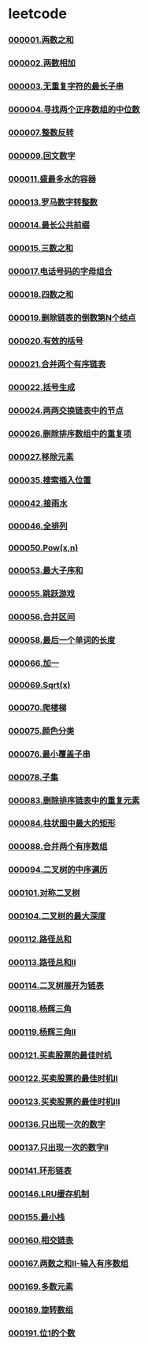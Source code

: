 # leetcode

### [000001.两数之和](https://github.com/vjudge/leetcode/tree/master/000001-000200/000001.两数之和)
### [000002.两数相加](https://github.com/vjudge/leetcode/tree/master/000001-000200/000002.两数相加)
### [000003.无重复字符的最长子串](https://github.com/vjudge/leetcode/tree/master/000001-000200/000003.无重复字符的最长子串)
### [000004.寻找两个正序数组的中位数](https://github.com/vjudge/leetcode/tree/master/000001-000200/000004.寻找两个正序数组的中位数)
### [](https://github.com/vjudge/leetcode/tree/master/000001-000200/)
### [](https://github.com/vjudge/leetcode/tree/master/000001-000200/)
### [000007.整数反转](https://github.com/vjudge/leetcode/tree/master/000001-000200/000007.整数反转)
### [](https://github.com/vjudge/leetcode/tree/master/000001-000200/)
### [000009.回文数字](https://github.com/vjudge/leetcode/tree/master/000001-000200/000009.回文数字)
### [](https://github.com/vjudge/leetcode/tree/master/000001-000200/)
### [000011.盛最多水的容器](https://github.com/vjudge/leetcode/tree/master/000001-000200/000011.盛最多水的容器)
### [](https://github.com/vjudge/leetcode/tree/master/000001-000200/)
### [000013.罗马数字转整数](https://github.com/vjudge/leetcode/tree/master/000001-000200/000013.罗马数字转整数)
### [000014.最长公共前缀](https://github.com/vjudge/leetcode/tree/master/000001-000200/000014.最长公共前缀)
### [000015.三数之和](https://github.com/vjudge/leetcode/tree/master/000001-000200/000015.三数之和)
### [](https://github.com/vjudge/leetcode/tree/master/000001-000200/)
### [000017.电话号码的字母组合](https://github.com/vjudge/leetcode/tree/master/000001-000200/000017.电话号码的字母组合)
### [000018.四数之和](https://github.com/vjudge/leetcode/tree/master/000001-000200/000018.四数之和)
### [000019.删除链表的倒数第N个结点](https://github.com/vjudge/leetcode/tree/master/000001-000200/000019.删除链表的倒数第N个结点)
### [000020.有效的括号](https://github.com/vjudge/leetcode/tree/master/000001-000200/000020.有效的括号)
### [000021.合并两个有序链表](https://github.com/vjudge/leetcode/tree/master/000001-000200/000021.合并两个有序链表)
### [000022.括号生成](https://github.com/vjudge/leetcode/tree/master/000001-000200/000022.括号生成)
### [](https://github.com/vjudge/leetcode/tree/master/000001-000200/)
### [000024.两两交换链表中的节点](https://github.com/vjudge/leetcode/tree/master/000001-000200/000024.两两交换链表中的节点)
### [](https://github.com/vjudge/leetcode/tree/master/000001-000200/)
### [000026.删除排序数组中的重复项](https://github.com/vjudge/leetcode/tree/master/000001-000200/000026.删除排序数组中的重复项)
### [000027.移除元素](https://github.com/vjudge/leetcode/tree/master/000001-000200/000027.移除元素)
### [](https://github.com/vjudge/leetcode/tree/master/000001-000200/)
### [](https://github.com/vjudge/leetcode/tree/master/000001-000200/)
### [](https://github.com/vjudge/leetcode/tree/master/000001-000200/)
### [](https://github.com/vjudge/leetcode/tree/master/000001-000200/)
### [](https://github.com/vjudge/leetcode/tree/master/000001-000200/)
### [](https://github.com/vjudge/leetcode/tree/master/000001-000200/)
### [](https://github.com/vjudge/leetcode/tree/master/000001-000200/)
### [000035.搜索插入位置](https://github.com/vjudge/leetcode/tree/master/000001-000200/000035.搜索插入位置)
### [](https://github.com/vjudge/leetcode/tree/master/000001-000200/)
### [](https://github.com/vjudge/leetcode/tree/master/000001-000200/)
### [](https://github.com/vjudge/leetcode/tree/master/000001-000200/)
### [](https://github.com/vjudge/leetcode/tree/master/000001-000200/)
### [](https://github.com/vjudge/leetcode/tree/master/000001-000200/)
### [](https://github.com/vjudge/leetcode/tree/master/000001-000200/)
### [000042.接雨水](https://github.com/vjudge/leetcode/tree/master/000001-000200/000042.接雨水)
### [](https://github.com/vjudge/leetcode/tree/master/000001-000200/)
### [](https://github.com/vjudge/leetcode/tree/master/000001-000200/)
### [](https://github.com/vjudge/leetcode/tree/master/000001-000200/)
### [000046.全排列](https://github.com/vjudge/leetcode/tree/master/000001-000200/000046.全排列)
### [](https://github.com/vjudge/leetcode/tree/master/000001-000200/)
### [](https://github.com/vjudge/leetcode/tree/master/000001-000200/)
### [](https://github.com/vjudge/leetcode/tree/master/000001-000200/)
### [000050.Pow(x,n)](https://github.com/vjudge/leetcode/tree/master/000001-000200/000050.Pow(x,n))
### [](https://github.com/vjudge/leetcode/tree/master/000001-000200/)
### [](https://github.com/vjudge/leetcode/tree/master/000001-000200/)
### [000053.最大子序和](https://github.com/vjudge/leetcode/tree/master/000001-000200/000053.最大子序和)
### [](https://github.com/vjudge/leetcode/tree/master/000001-000200/)
### [000055.跳跃游戏](https://github.com/vjudge/leetcode/tree/master/000001-000200/000055.跳跃游戏)
### [000056.合并区间](https://github.com/vjudge/leetcode/tree/master/000001-000200/000056.合并区间)
### [](https://github.com/vjudge/leetcode/tree/master/000001-000200/)
### [000058.最后一个单词的长度](https://github.com/vjudge/leetcode/tree/master/000001-000200/000058.最后一个单词的长度)
### [](https://github.com/vjudge/leetcode/tree/master/000001-000200/)
### [](https://github.com/vjudge/leetcode/tree/master/000001-000200/)
### [](https://github.com/vjudge/leetcode/tree/master/000001-000200/)
### [](https://github.com/vjudge/leetcode/tree/master/000001-000200/)
### [](https://github.com/vjudge/leetcode/tree/master/000001-000200/)
### [](https://github.com/vjudge/leetcode/tree/master/000001-000200/)
### [](https://github.com/vjudge/leetcode/tree/master/000001-000200/)
### [000066.加一](https://github.com/vjudge/leetcode/tree/master/000001-000200/000066.加一)
### [](https://github.com/vjudge/leetcode/tree/master/000001-000200/)
### [](https://github.com/vjudge/leetcode/tree/master/000001-000200/)
### [000069.Sqrt(x)](https://github.com/vjudge/leetcode/tree/master/000001-000200/000069.Sqrt(x))
### [000070.爬楼梯](https://github.com/vjudge/leetcode/tree/master/000001-000200/000070.爬楼梯)
### [](https://github.com/vjudge/leetcode/tree/master/000001-000200/)
### [](https://github.com/vjudge/leetcode/tree/master/000001-000200/)
### [](https://github.com/vjudge/leetcode/tree/master/000001-000200/)
### [](https://github.com/vjudge/leetcode/tree/master/000001-000200/)
### [000075.颜色分类](https://github.com/vjudge/leetcode/tree/master/000001-000200/000075.颜色分类)
### [000076.最小覆盖子串](https://github.com/vjudge/leetcode/tree/master/000001-000200/000076.最小覆盖子串)
### [](https://github.com/vjudge/leetcode/tree/master/000001-000200/)
### [000078.子集](https://github.com/vjudge/leetcode/tree/master/000001-000200/000078.子集)
### [](https://github.com/vjudge/leetcode/tree/master/000001-000200/)
### [](https://github.com/vjudge/leetcode/tree/master/000001-000200/)
### [](https://github.com/vjudge/leetcode/tree/master/000001-000200/)
### [](https://github.com/vjudge/leetcode/tree/master/000001-000200/)
### [000083.删除排序链表中的重复元素](https://github.com/vjudge/leetcode/tree/master/000001-000200/000083.删除排序链表中的重复元素)
### [000084.柱状图中最大的矩形](https://github.com/vjudge/leetcode/tree/master/000001-000200/000084.柱状图中最大的矩形)
### [](https://github.com/vjudge/leetcode/tree/master/000001-000200/)
### [](https://github.com/vjudge/leetcode/tree/master/000001-000200/)
### [](https://github.com/vjudge/leetcode/tree/master/000001-000200/)
### [000088.合并两个有序数组](https://github.com/vjudge/leetcode/tree/master/000001-000200/000088.合并两个有序数组)
### [](https://github.com/vjudge/leetcode/tree/master/000001-000200/)
### [](https://github.com/vjudge/leetcode/tree/master/000001-000200/)
### [](https://github.com/vjudge/leetcode/tree/master/000001-000200/)
### [](https://github.com/vjudge/leetcode/tree/master/000001-000200/)
### [](https://github.com/vjudge/leetcode/tree/master/000001-000200/)
### [000094.二叉树的中序遍历](https://github.com/vjudge/leetcode/tree/master/000001-000200/000094.二叉树的中序遍历)
### [](https://github.com/vjudge/leetcode/tree/master/000001-000200/)
### [](https://github.com/vjudge/leetcode/tree/master/000001-000200/)
### [](https://github.com/vjudge/leetcode/tree/master/000001-000200/)
### [](https://github.com/vjudge/leetcode/tree/master/000001-000200/)
### [](https://github.com/vjudge/leetcode/tree/master/000001-000200/)
### [](https://github.com/vjudge/leetcode/tree/master/000001-000200/)
### [000101.对称二叉树](https://github.com/vjudge/leetcode/tree/master/000001-000200/000101.对称二叉树)
### [](https://github.com/vjudge/leetcode/tree/master/000001-000200/)
### [](https://github.com/vjudge/leetcode/tree/master/000001-000200/)
### [000104.二叉树的最大深度](https://github.com/vjudge/leetcode/tree/master/000001-000200/000104.二叉树的最大深度)
### [](https://github.com/vjudge/leetcode/tree/master/000001-000200/)
### [](https://github.com/vjudge/leetcode/tree/master/000001-000200/)
### [](https://github.com/vjudge/leetcode/tree/master/000001-000200/)
### [](https://github.com/vjudge/leetcode/tree/master/000001-000200/)
### [](https://github.com/vjudge/leetcode/tree/master/000001-000200/)
### [](https://github.com/vjudge/leetcode/tree/master/000001-000200/)
### [](https://github.com/vjudge/leetcode/tree/master/000001-000200/)
### [000112.路径总和](https://github.com/vjudge/leetcode/tree/master/000001-000200/000112.路径总和)
### [000113.路径总和II](https://github.com/vjudge/leetcode/tree/master/000001-000200/000113.路径总和II)
### [000114.二叉树展开为链表](https://github.com/vjudge/leetcode/tree/master/000001-000200/000114.二叉树展开为链表)
### [](https://github.com/vjudge/leetcode/tree/master/000001-000200/)
### [](https://github.com/vjudge/leetcode/tree/master/000001-000200/)
### [](https://github.com/vjudge/leetcode/tree/master/000001-000200/)
### [000118.杨辉三角](https://github.com/vjudge/leetcode/tree/master/000001-000200/000118.杨辉三角)
### [000119.杨辉三角II](https://github.com/vjudge/leetcode/tree/master/000001-000200/000119.杨辉三角II)
### [](https://github.com/vjudge/leetcode/tree/master/000001-000200/)
### [000121.买卖股票的最佳时机](https://github.com/vjudge/leetcode/tree/master/000001-000200/000121.买卖股票的最佳时机)
### [000122.买卖股票的最佳时机II](https://github.com/vjudge/leetcode/tree/master/000001-000200/000122.买卖股票的最佳时机II)
### [000123.买卖股票的最佳时机III](https://github.com/vjudge/leetcode/tree/master/000001-000200/)
### [](https://github.com/vjudge/leetcode/tree/master/000001-000200/)
### [](https://github.com/vjudge/leetcode/tree/master/000001-000200/)
### [](https://github.com/vjudge/leetcode/tree/master/000001-000200/)
### [](https://github.com/vjudge/leetcode/tree/master/000001-000200/)
### [](https://github.com/vjudge/leetcode/tree/master/000001-000200/)
### [](https://github.com/vjudge/leetcode/tree/master/000001-000200/)
### [](https://github.com/vjudge/leetcode/tree/master/000001-000200/)
### [](https://github.com/vjudge/leetcode/tree/master/000001-000200/)
### [](https://github.com/vjudge/leetcode/tree/master/000001-000200/)
### [](https://github.com/vjudge/leetcode/tree/master/000001-000200/)
### [](https://github.com/vjudge/leetcode/tree/master/000001-000200/)
### [](https://github.com/vjudge/leetcode/tree/master/000001-000200/)
### [000136.只出现一次的数字](https://github.com/vjudge/leetcode/tree/master/000001-000200/000136.只出现一次的数字)
### [000137.只出现一次的数字II](https://github.com/vjudge/leetcode/tree/master/000001-000200/000137.只出现一次的数字II)
### [](https://github.com/vjudge/leetcode/tree/master/000001-000200/)
### [](https://github.com/vjudge/leetcode/tree/master/000001-000200/)
### [](https://github.com/vjudge/leetcode/tree/master/000001-000200/)
### [000141.环形链表](https://github.com/vjudge/leetcode/tree/master/000001-000200/000141.环形链表)
### [](https://github.com/vjudge/leetcode/tree/master/000001-000200/)
### [](https://github.com/vjudge/leetcode/tree/master/000001-000200/)
### [](https://github.com/vjudge/leetcode/tree/master/000001-000200/)
### [](https://github.com/vjudge/leetcode/tree/master/000001-000200/)
### [000146.LRU缓存机制](https://github.com/vjudge/leetcode/tree/master/000001-000200/000146.LRU缓存机制)
### [](https://github.com/vjudge/leetcode/tree/master/000001-000200/)
### [](https://github.com/vjudge/leetcode/tree/master/000001-000200/)
### [](https://github.com/vjudge/leetcode/tree/master/000001-000200/)
### [](https://github.com/vjudge/leetcode/tree/master/000001-000200/)
### [](https://github.com/vjudge/leetcode/tree/master/000001-000200/)
### [](https://github.com/vjudge/leetcode/tree/master/000001-000200/)
### [](https://github.com/vjudge/leetcode/tree/master/000001-000200/)
### [](https://github.com/vjudge/leetcode/tree/master/000001-000200/)
### [000155.最小栈](https://github.com/vjudge/leetcode/tree/master/000001-000200/000155.最小栈)
### [](https://github.com/vjudge/leetcode/tree/master/000001-000200/)
### [](https://github.com/vjudge/leetcode/tree/master/000001-000200/)
### [](https://github.com/vjudge/leetcode/tree/master/000001-000200/)
### [](https://github.com/vjudge/leetcode/tree/master/000001-000200/)
### [000160.相交链表](https://github.com/vjudge/leetcode/tree/master/000001-000200/000160.相交链表)
### [](https://github.com/vjudge/leetcode/tree/master/000001-000200/)
### [](https://github.com/vjudge/leetcode/tree/master/000001-000200/)
### [](https://github.com/vjudge/leetcode/tree/master/000001-000200/)
### [](https://github.com/vjudge/leetcode/tree/master/000001-000200/)
### [](https://github.com/vjudge/leetcode/tree/master/000001-000200/)
### [](https://github.com/vjudge/leetcode/tree/master/000001-000200/)
### [000167.两数之和II-输入有序数组](https://github.com/vjudge/leetcode/tree/master/000001-000200/000167.两数之和II-输入有序数组)
### [](https://github.com/vjudge/leetcode/tree/master/000001-000200/)
### [000169.多数元素](https://github.com/vjudge/leetcode/tree/master/000001-000200/000169.多数元素)
### [](https://github.com/vjudge/leetcode/tree/master/000001-000200/)
### [](https://github.com/vjudge/leetcode/tree/master/000001-000200/)
### [](https://github.com/vjudge/leetcode/tree/master/000001-000200/)
### [](https://github.com/vjudge/leetcode/tree/master/000001-000200/)
### [](https://github.com/vjudge/leetcode/tree/master/000001-000200/)
### [](https://github.com/vjudge/leetcode/tree/master/000001-000200/)
### [](https://github.com/vjudge/leetcode/tree/master/000001-000200/)
### [](https://github.com/vjudge/leetcode/tree/master/000001-000200/)
### [](https://github.com/vjudge/leetcode/tree/master/000001-000200/)
### [](https://github.com/vjudge/leetcode/tree/master/000001-000200/)
### [](https://github.com/vjudge/leetcode/tree/master/000001-000200/)
### [](https://github.com/vjudge/leetcode/tree/master/000001-000200/)
### [](https://github.com/vjudge/leetcode/tree/master/000001-000200/)
### [](https://github.com/vjudge/leetcode/tree/master/000001-000200/)
### [](https://github.com/vjudge/leetcode/tree/master/000001-000200/)
### [](https://github.com/vjudge/leetcode/tree/master/000001-000200/)
### [](https://github.com/vjudge/leetcode/tree/master/000001-000200/)
### [](https://github.com/vjudge/leetcode/tree/master/000001-000200/)
### [](https://github.com/vjudge/leetcode/tree/master/000001-000200/)
### [000189.旋转数组](https://github.com/vjudge/leetcode/tree/master/000001-000200/000189.旋转数组)
### [](https://github.com/vjudge/leetcode/tree/master/000001-000200/)
### [000191.位1的个数](https://github.com/vjudge/leetcode/tree/master/000001-000200/000191.位1的个数)
### [](https://github.com/vjudge/leetcode/tree/master/000001-000200/)
### [](https://github.com/vjudge/leetcode/tree/master/000001-000200/)
### [](https://github.com/vjudge/leetcode/tree/master/000001-000200/)
### [](https://github.com/vjudge/leetcode/tree/master/000001-000200/)
### [](https://github.com/vjudge/leetcode/tree/master/000001-000200/)
### [](https://github.com/vjudge/leetcode/tree/master/000001-000200/)
### [](https://github.com/vjudge/leetcode/tree/master/000001-000200/)
### [](https://github.com/vjudge/leetcode/tree/master/000001-000200/)
### [](https://github.com/vjudge/leetcode/tree/master/000001-000200/)
